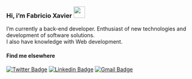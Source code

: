 ### Hi, i’m Fabricio Xavier  <img src="https://media.giphy.com/media/hvRJCLFzcasrR4ia7z/giphy.gif" width="30" >

I’m currently a back-end developer. Enthusiast of new technologies and development of software solutions. <br/>
I also have knowledge with Web development.

#### Find me elsewhere

[![Twitter Badge](https://img.shields.io/badge/-@frittzdev-00875f?style=flat-square&labelColor=00875f&logo=twitter&logoColor=white&link=https://twitter.com/dieegosf)](https://twitter.com/frittzdev) 
[![Linkedin Badge](https://img.shields.io/badge/-Fabricio%20Xavier-00875f?style=flat-square&logo=Linkedin&logoColor=white&link=https://www.linkedin.com/in/fabricio-da-silva-xavier/)](https://www.linkedin.com/in/fabricio-da-silva-xavier/) 
[![Gmail Badge](https://img.shields.io/badge/-fabricioxavier.contato@gmail.com-00875f?style=flat-square&logo=Gmail&logoColor=white&link=mailto:fabricioxavier.contato@gmail.com)](mailto:fabricioxavier.contato@gmail.com)

